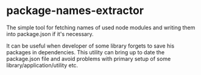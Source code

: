 # package-names-extractor

The simple tool for fetching names of used node modules and writing them into package.json if it's necessary.

It can be useful when developer of some library forgets to save his packages in dependencies. 
This utility can bring up to date the package.json file and avoid problems with primary setup of some library/application/utility etc. 

